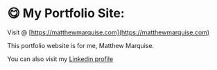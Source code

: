 # 😋 My Portfolio Site:

Visit @ [https://matthewmarquise.com](https://matthewmarquise.com)

This portfolio website is for me, Matthew Marquise.

You can also visit my [Linkedin profile](https://www.linkedin.com/in/matthewmarquise/)
